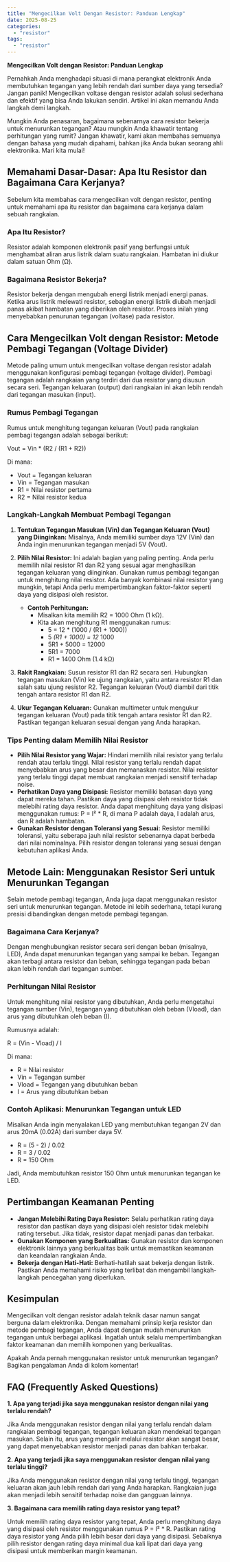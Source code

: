 ```yaml
---
title: "Mengecilkan Volt Dengan Resistor: Panduan Lengkap"
date: 2025-08-25
categories: 
  - "resistor"
tags: 
  - "resistor"
---
```


**Mengecilkan Volt dengan Resistor: Panduan Lengkap**

Pernahkah Anda menghadapi situasi di mana perangkat elektronik Anda membutuhkan tegangan yang lebih rendah dari sumber daya yang tersedia? Jangan panik! Mengecilkan voltase dengan resistor adalah solusi sederhana dan efektif yang bisa Anda lakukan sendiri. Artikel ini akan memandu Anda langkah demi langkah.

Mungkin Anda penasaran, bagaimana sebenarnya cara resistor bekerja untuk menurunkan tegangan? Atau mungkin Anda khawatir tentang perhitungan yang rumit? Jangan khawatir, kami akan membahas semuanya dengan bahasa yang mudah dipahami, bahkan jika Anda bukan seorang ahli elektronika. Mari kita mulai!

## Memahami Dasar-Dasar: Apa Itu Resistor dan Bagaimana Cara Kerjanya?

Sebelum kita membahas cara mengecilkan volt dengan resistor, penting untuk memahami apa itu resistor dan bagaimana cara kerjanya dalam sebuah rangkaian.

### Apa Itu Resistor?

Resistor adalah komponen elektronik pasif yang berfungsi untuk menghambat aliran arus listrik dalam suatu rangkaian. Hambatan ini diukur dalam satuan Ohm (Ω).

### Bagaimana Resistor Bekerja?

Resistor bekerja dengan mengubah energi listrik menjadi energi panas. Ketika arus listrik melewati resistor, sebagian energi listrik diubah menjadi panas akibat hambatan yang diberikan oleh resistor. Proses inilah yang menyebabkan penurunan tegangan (voltase) pada resistor.

## Cara Mengecilkan Volt dengan Resistor: Metode Pembagi Tegangan (Voltage Divider)

Metode paling umum untuk mengecilkan voltase dengan resistor adalah menggunakan konfigurasi pembagi tegangan (voltage divider). Pembagi tegangan adalah rangkaian yang terdiri dari dua resistor yang disusun secara seri. Tegangan keluaran (output) dari rangkaian ini akan lebih rendah dari tegangan masukan (input).

### Rumus Pembagi Tegangan

Rumus untuk menghitung tegangan keluaran (Vout) pada rangkaian pembagi tegangan adalah sebagai berikut:

Vout = Vin \* (R2 / (R1 + R2))

Di mana:

- Vout = Tegangan keluaran
- Vin = Tegangan masukan
- R1 = Nilai resistor pertama
- R2 = Nilai resistor kedua

### Langkah-Langkah Membuat Pembagi Tegangan

1. **Tentukan Tegangan Masukan (Vin) dan Tegangan Keluaran (Vout) yang Diinginkan:** Misalnya, Anda memiliki sumber daya 12V (Vin) dan Anda ingin menurunkan tegangan menjadi 5V (Vout).
    
2. **Pilih Nilai Resistor:** Ini adalah bagian yang paling penting. Anda perlu memilih nilai resistor R1 dan R2 yang sesuai agar menghasilkan tegangan keluaran yang diinginkan. Gunakan rumus pembagi tegangan untuk menghitung nilai resistor. Ada banyak kombinasi nilai resistor yang mungkin, tetapi Anda perlu mempertimbangkan faktor-faktor seperti daya yang disipasi oleh resistor.
    
    - **Contoh Perhitungan:**
        - Misalkan kita memilih R2 = 1000 Ohm (1 kΩ).
        - Kita akan menghitung R1 menggunakan rumus:
            - 5 = 12 \* (1000 / (R1 + 1000))
            - 5 _(R1 + 1000) = 12_ 1000
            - 5R1 + 5000 = 12000
            - 5R1 = 7000
            - R1 = 1400 Ohm (1.4 kΩ)
3. **Rakit Rangkaian:** Susun resistor R1 dan R2 secara seri. Hubungkan tegangan masukan (Vin) ke ujung rangkaian, yaitu antara resistor R1 dan salah satu ujung resistor R2. Tegangan keluaran (Vout) diambil dari titik tengah antara resistor R1 dan R2.
    
4. **Ukur Tegangan Keluaran:** Gunakan multimeter untuk mengukur tegangan keluaran (Vout) pada titik tengah antara resistor R1 dan R2. Pastikan tegangan keluaran sesuai dengan yang Anda harapkan.
    

### Tips Penting dalam Memilih Nilai Resistor

- **Pilih Nilai Resistor yang Wajar:** Hindari memilih nilai resistor yang terlalu rendah atau terlalu tinggi. Nilai resistor yang terlalu rendah dapat menyebabkan arus yang besar dan memanaskan resistor. Nilai resistor yang terlalu tinggi dapat membuat rangkaian menjadi sensitif terhadap noise.
- **Perhatikan Daya yang Disipasi:** Resistor memiliki batasan daya yang dapat mereka tahan. Pastikan daya yang disipasi oleh resistor tidak melebihi rating daya resistor. Anda dapat menghitung daya yang disipasi menggunakan rumus: P = I² \* R, di mana P adalah daya, I adalah arus, dan R adalah hambatan.
- **Gunakan Resistor dengan Toleransi yang Sesuai:** Resistor memiliki toleransi, yaitu seberapa jauh nilai resistor sebenarnya dapat berbeda dari nilai nominalnya. Pilih resistor dengan toleransi yang sesuai dengan kebutuhan aplikasi Anda.

## Metode Lain: Menggunakan Resistor Seri untuk Menurunkan Tegangan

Selain metode pembagi tegangan, Anda juga dapat menggunakan resistor seri untuk menurunkan tegangan. Metode ini lebih sederhana, tetapi kurang presisi dibandingkan dengan metode pembagi tegangan.

### Bagaimana Cara Kerjanya?

Dengan menghubungkan resistor secara seri dengan beban (misalnya, LED), Anda dapat menurunkan tegangan yang sampai ke beban. Tegangan akan terbagi antara resistor dan beban, sehingga tegangan pada beban akan lebih rendah dari tegangan sumber.

### Perhitungan Nilai Resistor

Untuk menghitung nilai resistor yang dibutuhkan, Anda perlu mengetahui tegangan sumber (Vin), tegangan yang dibutuhkan oleh beban (Vload), dan arus yang dibutuhkan oleh beban (I).

Rumusnya adalah:

R = (Vin - Vload) / I

Di mana:

- R = Nilai resistor
- Vin = Tegangan sumber
- Vload = Tegangan yang dibutuhkan beban
- I = Arus yang dibutuhkan beban

### Contoh Aplikasi: Menurunkan Tegangan untuk LED

Misalkan Anda ingin menyalakan LED yang membutuhkan tegangan 2V dan arus 20mA (0.02A) dari sumber daya 5V.

- R = (5 - 2) / 0.02
- R = 3 / 0.02
- R = 150 Ohm

Jadi, Anda membutuhkan resistor 150 Ohm untuk menurunkan tegangan ke LED.

## Pertimbangan Keamanan Penting

- **Jangan Melebihi Rating Daya Resistor:** Selalu perhatikan rating daya resistor dan pastikan daya yang disipasi oleh resistor tidak melebihi rating tersebut. Jika tidak, resistor dapat menjadi panas dan terbakar.
- **Gunakan Komponen yang Berkualitas:** Gunakan resistor dan komponen elektronik lainnya yang berkualitas baik untuk memastikan keamanan dan keandalan rangkaian Anda.
- **Bekerja dengan Hati-Hati:** Berhati-hatilah saat bekerja dengan listrik. Pastikan Anda memahami risiko yang terlibat dan mengambil langkah-langkah pencegahan yang diperlukan.

## Kesimpulan

Mengecilkan volt dengan resistor adalah teknik dasar namun sangat berguna dalam elektronika. Dengan memahami prinsip kerja resistor dan metode pembagi tegangan, Anda dapat dengan mudah menurunkan tegangan untuk berbagai aplikasi. Ingatlah untuk selalu mempertimbangkan faktor keamanan dan memilih komponen yang berkualitas.

Apakah Anda pernah menggunakan resistor untuk menurunkan tegangan? Bagikan pengalaman Anda di kolom komentar!

## FAQ (Frequently Asked Questions)

**1\. Apa yang terjadi jika saya menggunakan resistor dengan nilai yang terlalu rendah?**

Jika Anda menggunakan resistor dengan nilai yang terlalu rendah dalam rangkaian pembagi tegangan, tegangan keluaran akan mendekati tegangan masukan. Selain itu, arus yang mengalir melalui resistor akan sangat besar, yang dapat menyebabkan resistor menjadi panas dan bahkan terbakar.

**2\. Apa yang terjadi jika saya menggunakan resistor dengan nilai yang terlalu tinggi?**

Jika Anda menggunakan resistor dengan nilai yang terlalu tinggi, tegangan keluaran akan jauh lebih rendah dari yang Anda harapkan. Rangkaian juga akan menjadi lebih sensitif terhadap noise dan gangguan lainnya.

**3\. Bagaimana cara memilih rating daya resistor yang tepat?**

Untuk memilih rating daya resistor yang tepat, Anda perlu menghitung daya yang disipasi oleh resistor menggunakan rumus P = I² \* R. Pastikan rating daya resistor yang Anda pilih lebih besar dari daya yang disipasi. Sebaiknya pilih resistor dengan rating daya minimal dua kali lipat dari daya yang disipasi untuk memberikan margin keamanan.
